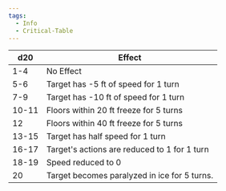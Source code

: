 ```yaml
---
tags:
  - Info
  - Critical-Table
---
```


| d20   | Effect                                       |
| ----- | -------------------------------------------- |
| 1-4   | No Effect                                    |
| 5-6   | Target has -5 ft of speed for 1 turn         |
| 7-9   | Target has -10 ft of speed for 1 turn        |
| 10-11 | Floors within 20 ft freeze for 5 turns       |
| 12    | Floors within 40 ft freeze for 5 turns       |
| 13-15 | Target has half speed for 1 turn             |
| 16-17 | Target's actions are reduced to 1 for 1 turn |
| 18-19 | Speed reduced to 0                           |
| 20    | Target becomes paralyzed in ice for 5 turns. |

